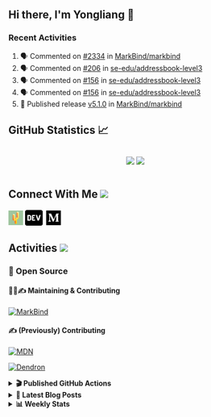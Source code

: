 ## Hi there, I'm Yongliang 👋

### Recent Activities

<!--START_SECTION:activity-->
1. 🗣 Commented on [#2334](https://github.com/MarkBind/markbind/issues/2334#issuecomment-1717493237) in [MarkBind/markbind](https://github.com/MarkBind/markbind)
2. 🗣 Commented on [#206](https://github.com/se-edu/addressbook-level3/pull/206#issuecomment-1714179931) in [se-edu/addressbook-level3](https://github.com/se-edu/addressbook-level3)
3. 🗣 Commented on [#156](https://github.com/se-edu/addressbook-level3/pull/156#issuecomment-1713946377) in [se-edu/addressbook-level3](https://github.com/se-edu/addressbook-level3)
4. 🗣 Commented on [#156](https://github.com/se-edu/addressbook-level3/pull/156#issuecomment-1712965914) in [se-edu/addressbook-level3](https://github.com/se-edu/addressbook-level3)
5. 🚀 Published release [v5.1.0](https://github.com/MarkBind/markbind/releases/tag/v5.1.0) in [MarkBind/markbind](https://github.com/MarkBind/markbind)
<!--END_SECTION:activity-->

## GitHub Statistics :chart_with_upwards_trend:
<div align="center">
<div style="display: flex; align-items: center; justify-content: center;">

[![](https://github-readme-stats-tlylt.vercel.app/api?username=tlylt&show_icons=true&theme=tokyonight&hide_border=true&locale=en)](https://github.com/tlylt)
[![](https://github-readme-streak-stats.herokuapp.com/?user=tlylt&theme=tokyonight&hide_border=true)](https://github.com/tlylt)
</div>
</div>

## Connect With Me <img src="https://media.giphy.com/media/2wh5K5yE3ulp3xgYcG/giphy-downsized.gif" width="30">

<a href="https://www.yongliangliu.com/" target="_blank"><img align="center" src="static/site-icon.png" alt="yongliangliu.com" height="29" width="29" /></a>
<a href="https://dev.to/tlylt" target="_blank"><img align="center" src="static/dev-badge.svg" alt="dev.to/tlylt" height="35" width="35" /></a>
<a href="https://tlylt.medium.com" target="_blank"><img align="center" src="static/medium.png" alt="tlylt.medium.com" height="35" width="35" /></a>

## Activities <img src="https://media.giphy.com/media/WUlplcMpOCEmTGBtBW/giphy.gif" width="30">

### 🔭 Open Source

#### 👷‍♂️✍️ Maintaining & Contributing
[![MarkBind](https://github-readme-stats-tlylt.vercel.app/api/pin/?username=markbind&repo=markbind)](https://github.com/MarkBind/markbind)

#### ✍️ (Previously) Contributing
[![MDN](https://github-readme-stats-tlylt.vercel.app/api/pin/?username=mdn&repo=content)](https://github.com/mdn/content/issues?q=is%3Aopen+involves%3A%40me+sort%3Aupdated-desc)

[![Dendron](https://github-readme-stats-tlylt.vercel.app/api/pin/?username=dendronhq&repo=dendron)](https://github.com/dendronhq/dendron/issues?q=is%3Aopen+involves%3A%40me+sort%3Aupdated-desc)

<details>
<summary> <b>🎬 Published GitHub Actions </b> </summary>

[![install-graphviz](https://github-readme-stats-tlylt.vercel.app/api/pin/?username=tlylt&repo=install-graphviz)](https://github.com/tlylt/install-graphviz)

[![reposense-action](https://github-readme-stats-tlylt.vercel.app/api/pin/?username=tlylt&repo=reposense-action)](https://github.com/tlylt/reposense-action)

[![markbin-action](https://github-readme-stats-tlylt.vercel.app/api/pin/?username=markbind&repo=markbind-action)](https://github.com/MarkBind/markbind-action)

</details>

<details>
<summary> <b>📕 Latest Blog Posts</b> </summary>

<!-- BLOG-POST-LIST:START -->
- [End of Year 3 Sem 2](https://yongliangliu.com/blog/end-of-year-3-sem-2)
- [Deploy a ChatGPT API Server in no time](https://yongliangliu.com/blog/chatgpt-nextjs-server)
- [Creating a regex-based Markdown parser in TypeScript](https://yongliangliu.com/blog/rmark)
- [Create VSCode Snippets for Markdown Blog Workflows](https://yongliangliu.com/blog/vscode-snippets)
- [Brag Doc 2023](https://yongliangliu.com/blog/brag-doc-2023)
<!-- BLOG-POST-LIST:END -->

</details>

<details>
<summary> <b>📊 Weekly Stats</b> </summary>

<!--START_SECTION:waka-->
![Code Time](http://img.shields.io/badge/Code%20Time-1%2C129%20hrs%206%20mins-blue)

**🐱 My GitHub Data** 

> 📦 654.5 kB Used in GitHub's Storage 
 > 
> 🏆 1,508 Contributions in the Year 2023
 > 
> 🚫 Not Opted to Hire
 > 
> 📜 174 Public Repositories 
 > 
> 🔑 40 Private Repositories 
 > 
**I'm an Early 🐤** 

```text
🌞 Morning                3917 commits        ███████░░░░░░░░░░░░░░░░░░   29.36 % 
🌆 Daytime                3582 commits        ███████░░░░░░░░░░░░░░░░░░   26.85 % 
🌃 Evening                4954 commits        █████████░░░░░░░░░░░░░░░░   37.13 % 
🌙 Night                  890 commits         ██░░░░░░░░░░░░░░░░░░░░░░░   06.67 % 
```
📅 **I'm Most Productive on Wednesday** 

```text
Monday                   1749 commits        ███░░░░░░░░░░░░░░░░░░░░░░   13.11 % 
Tuesday                  1928 commits        ████░░░░░░░░░░░░░░░░░░░░░   14.45 % 
Wednesday                2152 commits        ████░░░░░░░░░░░░░░░░░░░░░   16.13 % 
Thursday                 1674 commits        ███░░░░░░░░░░░░░░░░░░░░░░   12.55 % 
Friday                   1718 commits        ███░░░░░░░░░░░░░░░░░░░░░░   12.88 % 
Saturday                 2042 commits        ████░░░░░░░░░░░░░░░░░░░░░   15.30 % 
Sunday                   2080 commits        ████░░░░░░░░░░░░░░░░░░░░░   15.59 % 
```


📊 **This Week I Spent My Time On** 

```text
🕑︎ Time Zone: Asia/Singapore

💬 Programming Languages: 
Markdown                 2 hrs 51 mins       ██████████████████████░░░   88.46 % 
YAML                     13 mins             ██░░░░░░░░░░░░░░░░░░░░░░░   07.17 % 
JavaScript               2 mins              ░░░░░░░░░░░░░░░░░░░░░░░░░   01.29 % 
JSON                     1 min               ░░░░░░░░░░░░░░░░░░░░░░░░░   00.96 % 
CSS                      1 min               ░░░░░░░░░░░░░░░░░░░░░░░░░   00.73 % 
```


 Last Updated on 14/09/2023 00:44:22 UTC
<!--END_SECTION:waka-->

</details>
